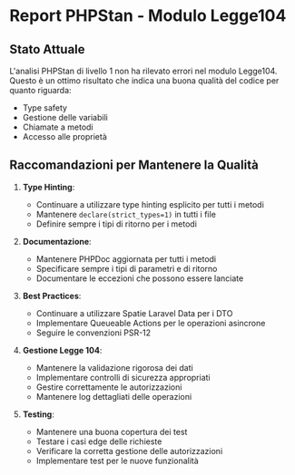 # Report PHPStan - Modulo Legge104

## Stato Attuale

L'analisi PHPStan di livello 1 non ha rilevato errori nel modulo Legge104. Questo è un ottimo risultato che indica una buona qualità del codice per quanto riguarda:
- Type safety
- Gestione delle variabili
- Chiamate a metodi
- Accesso alle proprietà

## Raccomandazioni per Mantenere la Qualità

1. **Type Hinting**:
   - Continuare a utilizzare type hinting esplicito per tutti i metodi
   - Mantenere `declare(strict_types=1)` in tutti i file
   - Definire sempre i tipi di ritorno per i metodi

2. **Documentazione**:
   - Mantenere PHPDoc aggiornata per tutti i metodi
   - Specificare sempre i tipi di parametri e di ritorno
   - Documentare le eccezioni che possono essere lanciate

3. **Best Practices**:
   - Continuare a utilizzare Spatie Laravel Data per i DTO
   - Implementare Queueable Actions per le operazioni asincrone
   - Seguire le convenzioni PSR-12

4. **Gestione Legge 104**:
   - Mantenere la validazione rigorosa dei dati
   - Implementare controlli di sicurezza appropriati
   - Gestire correttamente le autorizzazioni
   - Mantenere log dettagliati delle operazioni

5. **Testing**:
   - Mantenere una buona copertura dei test
   - Testare i casi edge delle richieste
   - Verificare la corretta gestione delle autorizzazioni
   - Implementare test per le nuove funzionalità 